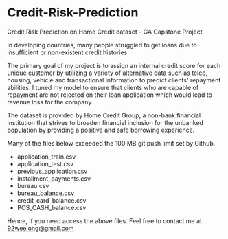 # Credit-Risk-Prediction
Credit Risk Prediction on Home Credit dataset - GA Capstone Project

In developing countries, many people struggled to get loans due to insufficient or non-existent credit histories. 

The primary goal of my project is to assign an internal credit score for each unique customer by utilizing a variety of alternative data such as telco, housing, vehicle and transactional information to predict clients' repayment abilities. I tuned my model to ensure that clients who are capable of repayment are not rejected on their loan application which would lead to revenue loss for the company. 

The dataset is provided by Home Credit Group, a non-bank financial institution that strives to broaden financial inclusion for the unbanked population by providing a positive and safe borrowing experience. 

Many of the files below exceeded the 100 MB git push limit set by Github. 
- application_train.csv
- application_test.csv
- previous_application.csv
- installment_payments.csv
- bureau.csv
- bureau_balance.csv
- credit_card_balance.csv
- POS_CASH_balance.csv

Hence, if you need access the above files. Feel free to contact me at 92weelong@gmail.com
